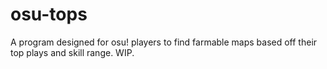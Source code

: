 # osu-tops

A program designed for osu! players to find farmable maps based off their top plays and skill range.
WIP.